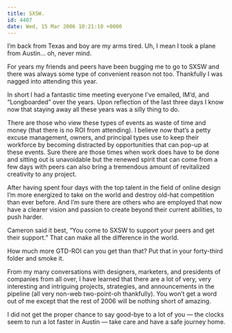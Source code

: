 ```yaml
---
title: SXSW.
id: 4407
date: Wed, 15 Mar 2006 10:21:10 +0000
---
```


I’m back from Texas and boy are my arms tired. Uh, I mean I took a plane from Austin… oh, never mind.  

For years my friends and peers have been bugging me to go to <span class="caps">SXSW</span> and there was always some type of convenient reason not too. Thankfully I was nagged into attending this year.  

In short I had a fantastic time meeting everyone I’ve emailed, <span class="caps">IM</span>‘d, and “Longboarded” over the years. Upon reflection of the last three days I know now that staying away all these years was a silly thing to do.  

There are those who view these types of events as waste of time and money (that there is no <span class="caps">ROI</span> from attending). I believe now that’s a petty excuse management, owners, and principal types use to keep their workforce by becoming distracted by opportunities that can pop-up at these events. Sure there are those times when work does have to be done and sitting out is unavoidable but the renewed spirit that can come from a few days with peers can also bring a tremendous amount of revitalized creativity to any project.  

After having spent four days with the top talent in the field of online design I’m more energized to take on the world and destroy old-hat competition than ever before. And I’m sure there are others who are employed that now have a clearer vision and passion to create beyond their current abilities, to push harder.  

Cameron said it best, “You come to <span class="caps">SXSW</span> to support your peers and get their support.” That can make all the difference in the world.  

How much more <span class="caps">GTD-ROI</span> can you get than that? Put that in your forty-third folder and smoke it.  

From my many conversations with designers, marketers, and presidents of companies from all over, I have learned that there are a lot of very, very interesting and intriguing projects, strategies, and announcements in the pipeline (all very non-web two-point-oh thankfully). You won’t get a word out of me except that the rest of 2006 will be nothing short of amazing.  

I did not get the proper chance to say good-bye to a lot of you — the clocks seem to run a lot faster in Austin — take care and have a safe journey home.





